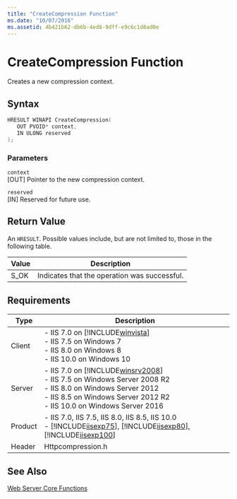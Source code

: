 ```yaml
---
title: "CreateCompression Function"
ms.date: "10/07/2016"
ms.assetid: 4b421b62-db6b-4ed8-9dff-e9c6c1d8ad0e
---
```

# CreateCompression Function

Creates a new compression context.  
  
## Syntax  
  
```cpp  
HRESULT WINAPI CreateCompression(  
   OUT PVOID* context,  
   IN ULONG reserved  
);  
```  
  
### Parameters  

 `context`  
 [OUT] Pointer to the new compression context.  
  
 `reserved`  
 [IN] Reserved for future use.  
  
## Return Value  

 An `HRESULT`. Possible values include, but are not limited to, those in the following table.  
  
|Value|Description|  
|-----------|-----------------|  
|S_OK|Indicates that the operation was successful.|  
  
## Requirements  
  
|Type|Description|  
|----------|-----------------|  
|Client|-   IIS 7.0 on [!INCLUDE[winvista](../../wmi-provider/includes/winvista-md.md)]<br />-   IIS 7.5 on Windows 7<br />-   IIS 8.0 on Windows 8<br />-   IIS 10.0 on Windows 10|  
|Server|-   IIS 7.0 on [!INCLUDE[winsrv2008](../../wmi-provider/includes/winsrv2008-md.md)]<br />-   IIS 7.5 on Windows Server 2008 R2<br />-   IIS 8.0 on Windows Server 2012<br />-   IIS 8.5 on Windows Server 2012 R2<br />-   IIS 10.0 on Windows Server 2016|  
|Product|-   IIS 7.0, IIS 7.5, IIS 8.0, IIS 8.5, IIS 10.0<br />-   [!INCLUDE[iisexp75](../../web-development-reference/native-code-api-reference/includes/iisexp75-md.md)], [!INCLUDE[iisexp80](../../web-development-reference/native-code-api-reference/includes/iisexp80-md.md)], [!INCLUDE[iisexp100](../../web-development-reference/native-code-api-reference/includes/iisexp100-md.md)]|  
|Header|Httpcompression.h|  
  
## See Also  

 [Web Server Core Functions](../../web-development-reference/native-code-api-reference/web-server-core-functions.md)
